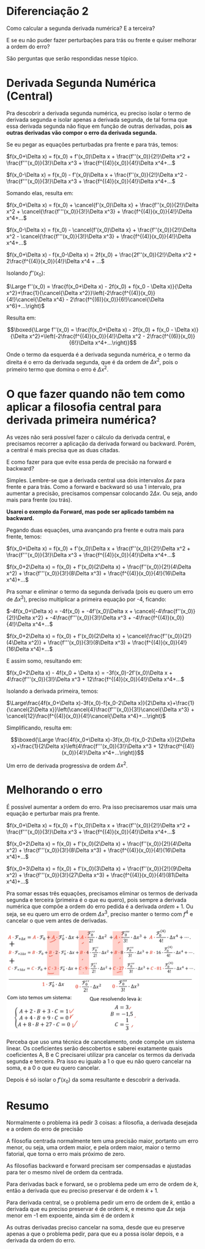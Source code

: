 # Diferenciação 2

Como calcular a segunda derivada numérica? E a terceira?

E se eu não puder fazer perturbações para trás ou frente e quiser melhorar a ordem do erro?

São perguntas que serão respondidas nesse tópico.

# Derivada Segunda Numérica (Central)

Pra descobrir a derivada segunda numérica, eu preciso isolar o termo de derivada segunda e isolar apenas a derivada segunda, de tal forma que essa derivada segunda não fique em função de outras derivadas, pois **as outras derivadas vão compor o erro da derivada segunda.**

Se eu pegar as equações perturbadas pra frente e para trás, temos:

$f(x_0+\Delta x) = f(x_0) + f'(x_0)\Delta x + \frac{f''(x_0)}{2!}\Delta x^2 + \frac{f'''(x_0)}{3!}\Delta x^3 + \frac{f^{(4)}(x_0)}{4!}\Delta x^4+...$

$f(x_0-\Delta x) = f(x_0) - f'(x_0)\Delta x + \frac{f''(x_0)}{2!}\Delta x^2 - \frac{f'''(x_0)}{3!}\Delta x^3 + \frac{f^{(4)}(x_0)}{4!}\Delta x^4+...$

Somando elas, resulta em:

$f(x_0+\Delta x) = f(x_0) + \cancel{f'(x_0)\Delta x} + \frac{f''(x_0)}{2!}\Delta x^2 + \cancel{\frac{f'''(x_0)}{3!}\Delta x^3} + \frac{f^{(4)}(x_0)}{4!}\Delta x^4+...$

$f(x_0-\Delta x) = f(x_0) - \cancel{f'(x_0)\Delta x} + \frac{f''(x_0)}{2!}\Delta x^2 - \cancel{\frac{f'''(x_0)}{3!}\Delta x^3} + \frac{f^{(4)}(x_0)}{4!}\Delta x^4+...$

$f(x_0+\Delta x) - f(x_0-\Delta x) = 2f(x_0) + \frac{2f''(x_0)}{2!}\Delta x^2 + 2\frac{f^{(4)}(x_0)}{4!}\Delta x^4 + ...$

Isolando $f''(x_0)$:

$\Large f''(x_0) = \frac{f(x_0+\Delta x) - 2f(x_0) + f(x_0 - \Delta x)}{\Delta x^2}+\frac{1}{\cancel{\Delta x^2}}\left(-2\frac{f^{(4)}(x_0)}{4!}\cancel{\Delta x^4} - 2\frac{f^{(6)}(x_0)}{6!}\cancel{\Delta x^6}+...\right)$

Resulta em:

$$\boxed{\Large f''(x_0) = \frac{f(x_0+\Delta x) - 2f(x_0) + f(x_0 - \Delta x)}{\Delta x^2}+\left(-2\frac{f^{(4)}(x_0)}{4!}\Delta x^2 - 2\frac{f^{(6)}(x_0)}{6!}\Delta x^4+...\right)}$$

Onde o termo da esquerda é a derivada segunda numérica, e o termo da direita é o erro da derivada segunda, que é da ordem de $\Delta x^2$, pois o primeiro termo que domina o erro é $\Delta x^2$.

# O que fazer quando não tem como aplicar a filosofia central para derivada primeira numérica?

As vezes não será possível fazer o cálculo da derivada central, e precisamos recorrer a aplicação da derivada forward ou backward. Porém, a central é mais precisa que as duas citadas. 

E como fazer para que evite essa perda de precisão na forward e backward?

Simples. Lembre-se que a derivada central usa dois intervalos $\Delta x$ para frente e para trás. Como a forward e backward só usa 1 intervalo, pra aumentar a precisão, precisamos compensar colocando $2\Delta x$. Ou seja, ando mais para frente (ou trás).

**Usarei o exemplo da Forward, mas pode ser aplicado também na backward.**

Pegando duas equações, uma avançando pra frente e outra mais para frente, temos:

$f(x_0+\Delta x) = f(x_0) + f'(x_0)\Delta x + \frac{f''(x_0)}{2!}\Delta x^2 + \frac{f'''(x_0)}{3!}\Delta x^3 + \frac{f^{(4)}(x_0)}{4!}\Delta x^4+...$

$f(x_0+2\Delta x) = f(x_0) + f'(x_0)(2\Delta x) + \frac{f''(x_0)}{2!}(4\Delta x^2) + \frac{f'''(x_0)}{3!}(8\Delta x^3) + \frac{f^{(4)}(x_0)}{4!}(16\Delta x^4)+...$

Pra somar e eliminar o termo da segunda derivada (pois eu quero um erro de $\Delta x^2$), preciso multiplicar a primeira equação por -4, ficando:

$-4f(x_0+\Delta x) = -4f(x_0) + -4f'(x_0)\Delta x + \cancel{-4\frac{f''(x_0)}{2!}\Delta x^2} + -4\frac{f'''(x_0)}{3!}\Delta x^3 + -4\frac{f^{(4)}(x_0)}{4!}\Delta x^4+...$

$f(x_0+2\Delta x) = f(x_0) + f'(x_0)(2\Delta x) + \cancel{\frac{f''(x_0)}{2!}(4\Delta x^2)} + \frac{f'''(x_0)}{3!}(8\Delta x^3) + \frac{f^{(4)}(x_0)}{4!}(16\Delta x^4)+...$

E assim somo, resultando em:

$f(x_0+2\Delta x) - 4f(x_0 + \Delta x) = -3f(x_0)-2f'(x_0)\Delta x + 4\frac{f'''(x_0)}{3!}\Delta x^3 + 12\frac{f^{(4)}(x_0)}{4!}\Delta x^4+...$

Isolando a derivada primeira, temos:

$\Large\frac{4f(x_0+\Delta x)-3f(x_0)-f(x_0-2\Delta x)}{2\Delta x}+\frac{1}{\cancel{2\Delta x}}\left(\cancel{4}\frac{f'''(x_0)}{3!}\cancel{\Delta x^3} + \cancel{12}\frac{f^{(4)}(x_0)}{4!}\cancel{\Delta x^4}+...\right)$

Simplificando, resulta em:

$$\boxed{\Large \frac{4f(x_0+\Delta x)-3f(x_0)-f(x_0-2\Delta x)}{2\Delta x}+\frac{1}{2\Delta x}\left(4\frac{f'''(x_0)}{3!}\Delta x^3 + 12\frac{f^{(4)}(x_0)}{4!}\Delta x^4+...\right)}$$

Um erro de derivada progressiva de ordem $\Delta x^2$.

# Melhorando o erro

É possível aumentar a ordem do erro. Pra isso precisaremos usar mais uma equação e perturbar mais pra frente.

$f(x_0+\Delta x) = f(x_0) + f'(x_0)\Delta x + \frac{f''(x_0)}{2!}\Delta x^2 + \frac{f'''(x_0)}{3!}\Delta x^3 + \frac{f^{(4)}(x_0)}{4!}\Delta x^4+...$

$f(x_0+2\Delta x) = f(x_0) + f'(x_0)(2\Delta x) + \frac{f''(x_0)}{2!}(4\Delta x^2) + \frac{f'''(x_0)}{3!}(8\Delta x^3) + \frac{f^{(4)}(x_0)}{4!}(16\Delta x^4)+...$

$f(x_0+3\Delta x) = f(x_0) + f'(x_0)(3\Delta x) + \frac{f''(x_0)}{2!}(9\Delta x^2) + \frac{f'''(x_0)}{3!}(27\Delta x^3) + \frac{f^{(4)}(x_0)}{4!}(81\Delta x^4)+...$

Pra somar essas três equações, precisamos eliminar os termos de derivada segunda e terceira (primeira é o que eu quero), pois sempre a derivada numérica que compõe a ordem do erro pedida é a derivada $ordem+1$. Ou seja, se eu quero um erro de ordem $\Delta x^3$, preciso manter o termo com $f^{4}$ e cancelar o que vem antes de derivadas.

![](2023-04-16-00-11-34.png)

Perceba que uso uma técnica de cancelamento, onde compõe um sistema linear. Os coeficientes serão descobertos e saberei exatamente quais coeficientes A, B e C precisarei utilizar pra cancelar os termos da derivada segunda e terceira. Pra isso eu igualo a 1 o que eu não quero cancelar na soma, e a 0 o que eu quero cancelar.

Depois é só isolar o $f'(x_0)$ da soma resultante e descobrir a derivada.

# Resumo

Normalmente o problema irá pedir 3 coisas: a filosofia, a derivada desejada e a ordem do erro de precisão

A filosofia centrada normalmente tem uma precisão maior, portanto um erro menor, ou seja, uma ordem maior, e pela ordem maior, maior o termo fatorial, que torna o erro mais próximo de zero.

As filosofias backward e forward precisam ser compensadas e ajustadas para ter o mesmo nível de ordem da centrada.

Para derivadas back e forward, se o problema pede um erro de ordem de $k$, então a derivada que eu preciso preservar é de ordem $k+1$.

Para derivada central, se o problema pedir um erro de ordem de $k$, então a derivada que eu preciso preservar é de ordem $k$, e mesmo que $\Delta x$ seja menor em -1 em expoente, ainda sim é de ordem $k$

As outras derivadas preciso cancelar na soma, desde que eu preserve apenas a que o problema pedir, para que eu a possa isolar depois, e a derivada da ordem do erro.
